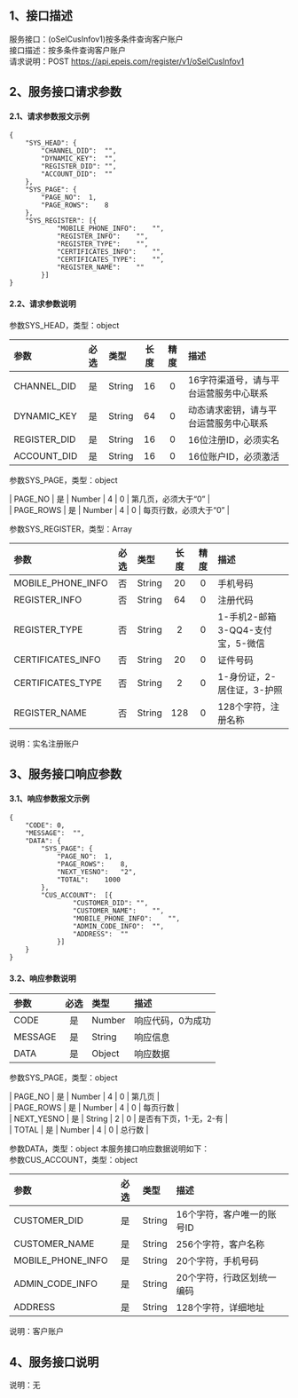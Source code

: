 ## 1、接口描述  
服务接口：(oSelCusInfov1)按多条件查询客户账户  
接口描述：按多条件查询客户账户  
请求说明：POST https://api.epeis.com/register/v1/oSelCusInfov1  
  
## 2、服务接口请求参数  
#### 2.1、请求参数报文示例  
~~~  
{
	"SYS_HEAD":	{
		"CHANNEL_DID":	"",
		"DYNAMIC_KEY":	"",
		"REGISTER_DID":	"",
		"ACCOUNT_DID":	""
	},
	"SYS_PAGE":	{
		"PAGE_NO":	1,
		"PAGE_ROWS":	8
	},
	"SYS_REGISTER":	[{
			"MOBILE_PHONE_INFO":	"",
			"REGISTER_INFO":	"",
			"REGISTER_TYPE":	"",
			"CERTIFICATES_INFO":	"",
			"CERTIFICATES_TYPE":	"",
			"REGISTER_NAME":	""
		}]
}  
~~~  
#### 2.2、请求参数说明  
参数SYS_HEAD，类型：object  
  
| 参数 | 必选 | 类型 | 长度 | 精度 | 描述 |  
| :----------------- | :----: | :-------- | :----: | :----: | :---------------- |  
| CHANNEL_DID | 是 | String | 16 | 0 | 16字符渠道号，请与平台运营服务中心联系 |  
| DYNAMIC_KEY | 是 | String | 64 | 0 | 动态请求密钥，请与平台运营服务中心联系 |  
| REGISTER_DID      |  是  | String   | 16 | 0 | 16位注册ID，必须实名 |  
| ACCOUNT_DID       |  是  | String   | 16 | 0 | 16位账户ID，必须激活 |  
  
参数SYS_PAGE，类型：object  
  
| PAGE_NO       |  是  | Number   | 4 | 0 | 第几页，必须大于“0” |  
| PAGE_ROWS     |  是  | Number   | 4 | 0 | 每页行数，必须大于“0” |  
  
参数SYS_REGISTER，类型：Array  
  
| 参数              | 必选 | 类型     | 长度 | 精度 | 描述             |  
| :----------------- | :----: | :-------- | :----: | :----: | :---------------- |  
| MOBILE_PHONE_INFO |  否  | String   | 20 | 0 | 手机号码 |  
| REGISTER_INFO |  否  | String   | 64 | 0 | 注册代码 |  
| REGISTER_TYPE |  否  | String   | 2 | 0 | 1-手机2-邮箱3-QQ4-支付宝，5-微信 |  
| CERTIFICATES_INFO |  否  | String   | 20 | 0 | 证件号码 |  
| CERTIFICATES_TYPE |  否  | String   | 2 | 0 | 1-身份证，2-居住证，3-护照 |  
| REGISTER_NAME |  否  | String   | 128 | 0 | 128个字符，注册名称 |  
  
说明：实名注册账户  
  
## 3、服务接口响应参数  
#### 3.1、响应参数报文示例  
~~~  
{
	"CODE":	0,
	"MESSAGE":	"",
	"DATA":	{
		"SYS_PAGE":	{
			"PAGE_NO":	1,
			"PAGE_ROWS":	8,
			"NEXT_YESNO":	"2",
			"TOTAL":	1000
		},
		"CUS_ACCOUNT":	[{
				"CUSTOMER_DID":	"",
				"CUSTOMER_NAME":	"",
				"MOBILE_PHONE_INFO":	"",
				"ADMIN_CODE_INFO":	"",
				"ADDRESS":	""
			}]
	}
}  
~~~  
#### 3.2、响应参数说明  
  
| 参数              | 必选 | 类型     | 描述             |  
| :----------------- | :----: | :-------- | :---------------- |  
| CODE | 是 | Number | 响应代码，0为成功 |  
| MESSAGE | 是 | String | 响应信息 |  
| DATA | 是 | Object | 响应数据 |  
  
参数SYS_PAGE，类型：object  
  
| PAGE_NO       |  是  | Number   | 4 | 0 | 第几页 |  
| PAGE_ROWS     |  是  | Number   | 4 | 0 | 每页行数 |  
| NEXT_YESNO    |  是  | String   | 2 | 0 | 是否有下页，1-无，2-有 |  
| TOTAL         |  是  | Number   | 4 | 0 | 总行数 |  
  
参数DATA，类型：object 本服务接口响应数据说明如下：  
参数CUS_ACCOUNT，类型：object  
  

| 参数              | 必选 | 类型     | 描述             |  
| :----------------- | :----: | :-------- | :---------------- |  
| CUSTOMER_DID |  是  | String   | 16个字符，客户唯一的账号ID |  
| CUSTOMER_NAME |  是  | String   | 256个字符，客户名称 |  
| MOBILE_PHONE_INFO |  是  | String   | 20个字符，手机号码 |  
| ADMIN_CODE_INFO |  是  | String   | 20个字符，行政区划统一编码 |  
| ADDRESS |  是  | String   | 128个字符，详细地址 |  
  
说明：客户账户  
## 4、服务接口说明  
说明：无  
